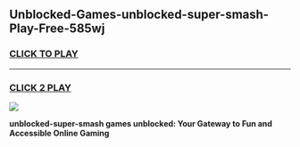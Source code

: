 
## Unblocked-Games-unblocked-super-smash-Play-Free-585wj
<h3>
<a href="https://premium76.site?title=unblocked-super-smash&ref=20M">CLICK TO PLAY</a></h3>
<hr>

<h3>
<a href="https://premium76.site?title=unblocked-super-smash&ref=20M">CLICK 2 PLAY</a>
  
</h3>

<a href="https://premium76.site?title=unblocked-super-smash&ref=19M"><img src="https://clearcache.store/games.png"></a>


**unblocked-super-smash games unblocked: Your Gateway to Fun and Accessible Online Gaming**
